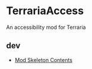# TerrariaAccess
An accessibility mod for Terraria


## dev

- [Mod Skeleton Contents](https://github.com/tModLoader/tModLoader/wiki/Basic-tModLoader-Modding-Guide#mod-skeleton-contents)

